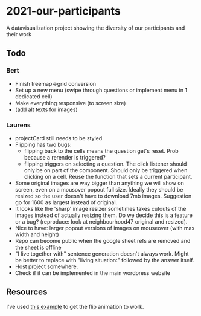 # 2021-our-participants
A datavisualization project showing the diversity of our participants and their work

## Todo

### Bert
- Finish treemap->grid conversion
- Set up a new menu (swipe through questions or implement menu in 1 dedicated cell)
- Make everything responsive (to screen size)
- (add alt texts for images)

### Laurens
- projectCard still needs to be styled
- Flipping has two bugs: 
    - flipping back to the cells means the question get's reset. Prob because a rerender is triggered?
    - flipping triggers on selecting a question. The click listener should only be on part of the component. Should only be triggered when clicking on a cell. Reuse the function that sets a current participant.
- Some original images are way bigger than anything we will show on screen, even on a mousover popout full size. Ideally they should be resized so the user doesn't have to download 7mb images.  Suggestion go for 1600 as largest instead of original.
- It looks like the 'sharp' image resizer sometimes takes cutouts of the images instead of actually resizing them. Do we decide this is a feature or a bug? (reproduce: look at neighbourhood47 original and resized).
- Nice to have: larger popout versions of images on mouseover (with max width and height)
- Repo can become public when the google sheet refs are removed and the sheet is offline
- "I live together with" sentence generation doesn't always work. Might be better to replace with "living situation:" followed by the answer itself.
- Host project somewhere. 
- Check if it can be implemented in the main wordpress website

## Resources
I've used [this example](https://svelte.dev/repl/9c5a422b0dfd4c43a7cd7fd807cdbb1c?version=3.24.0) to get the flip animation to work.

